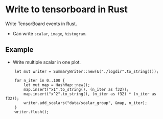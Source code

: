 # Write to tensorboard in Rust #

Write TensorBoard events in Rust.

* Can write `scalar`, `image`, `histogram`.

## Example

* Write multiple scalar in one plot. 

```rust,no_run
	let mut writer = SummaryWriter::new(&("./logdir".to_string()));

    for n_iter in 0..100 {
        let mut map = HashMap::new();
        map.insert("x1".to_string(), (n_iter as f32));
        map.insert("x^2".to_string(), (n_iter as f32) * (n_iter as f32));
        writer.add_scalars("data/scalar_group", &map, n_iter);
    }
	writer.flush();
```

